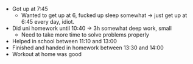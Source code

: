 - Got up at 7:45
	- Wanted to get up at 6, fucked up sleep somewhat -> just get up at 6:45 every day, idiot. 
- Did uni homework until 10:40 -> 3h somewhat deep work, small 
	- Need to take more time to solve problems properly
- Helped in school between 11:10 and 13:00
- Finished and handed in homework between 13:30 and 14:00
- Workout at home was good